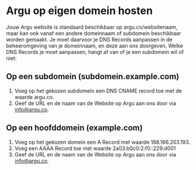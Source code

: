 # Argu op eigen domein hosten

Jouw Argu website is standaard beschikbaar op argu.co/websitenaam, maar kan ook vanaf een andere domeinnaam of subdomein beschikbaar worden gemaakt. Je moet daarvoor je DNS Records aanpassen in de beheeromgeving van je domeinnaam, en deze aan ons doorgeven. Welke DNS Records je moet aanpassen, hangt af van of je een subdomein wil of niet:

## Op een subdomein (subdomein.example.com)

1. Voeg op het gekozen subdomein een DNS CNAME record toe met de waarde argu.co.
1. Geef de URL en de naam van de Website op Argu aan ons door via info@argu.co.

## Op een hoofddomein (example.com)

1. Voeg op het gekozen domein een A Record met waarde 188.166.203.193.
1. Voeg een AAAA Record toe met waarde 2a03:b0c0:2:f0::229:d001
1. Geef de URL en de naam van de Website op Argu aan ons door via info@argu.co.
